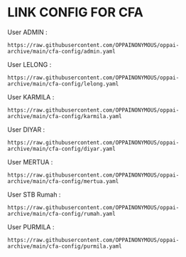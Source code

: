 # LINK CONFIG FOR CFA
User ADMIN :
```
https://raw.githubusercontent.com/OPPAINONYMOUS/oppai-archive/main/cfa-config/admin.yaml
```
User LELONG :
```
https://raw.githubusercontent.com/OPPAINONYMOUS/oppai-archive/main/cfa-config/lelong.yaml
```
User KARMILA :
```
https://raw.githubusercontent.com/OPPAINONYMOUS/oppai-archive/main/cfa-config/karmila.yaml
```
User DIYAR :
```
https://raw.githubusercontent.com/OPPAINONYMOUS/oppai-archive/main/cfa-config/diyar.yaml
```
User MERTUA :
```
https://raw.githubusercontent.com/OPPAINONYMOUS/oppai-archive/main/cfa-config/mertua.yaml
```
User STB Rumah :
```
https://raw.githubusercontent.com/OPPAINONYMOUS/oppai-archive/main/cfa-config/rumah.yaml
```
User PURMILA :
```
https://raw.githubusercontent.com/OPPAINONYMOUS/oppai-archive/main/cfa-config/purmila.yaml
```

